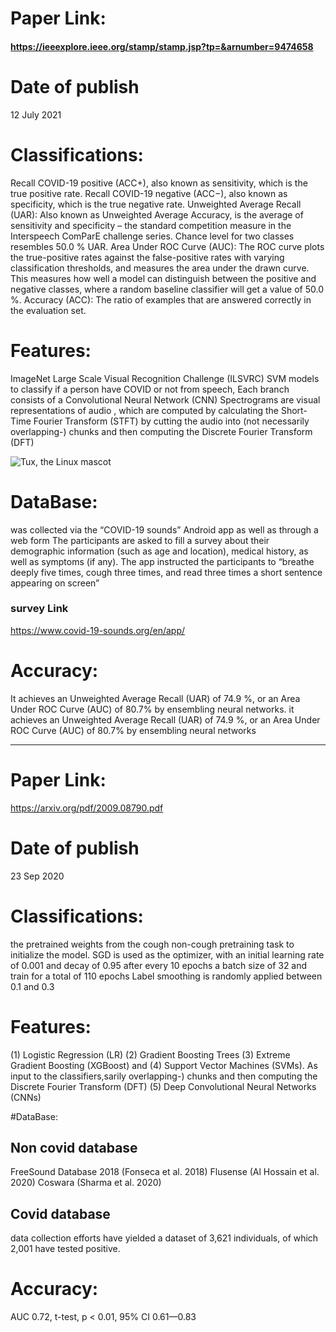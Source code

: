 # Paper Link:

#### https://ieeexplore.ieee.org/stamp/stamp.jsp?tp=&arnumber=9474658

# Date of publish 
12 July 2021

# Classifications:

Recall COVID-19 positive (ACC+), also known as sensitivity, which is the true positive rate. 
Recall COVID-19 negative (ACC−), also known as specificity, which is the true negative rate.
Unweighted Average Recall (UAR): Also known as Unweighted Average Accuracy, is the average of sensitivity and specificity – the standard competition measure in the Interspeech ComParE challenge series. Chance level for two classes resembles 50.0 % UAR. 
Area Under ROC Curve (AUC): The ROC curve plots the true-positive rates against the false-positive rates with varying classification thresholds, and measures the area under the drawn curve. This measures how well a model can distinguish between the positive and negative classes, where a random baseline classifier will get a value of 50.0 %.
Accuracy (ACC): The ratio of examples that are answered correctly in the evaluation set.

# Features:
ImageNet Large Scale Visual Recognition Challenge (ILSVRC)
SVM models to classify if a person have COVID or not from speech,
Each branch consists of a Convolutional Neural Network (CNN)
Spectrograms are visual representations of audio , which are computed by calculating the Short-Time Fourier Transform (STFT)  by cutting the audio into (not necessarily overlapping-) chunks and then computing the Discrete Fourier Transform (DFT)

![Tux, the Linux mascot](https://ieeexplore.ieee.org/mediastore_new/IEEE/content/media/9474585/9474649/9474658/9474658-fig-1-source-large.gif)

# DataBase:

was collected via the “COVID-19 sounds” Android app as well as through a web form The participants are asked to fill a survey about their demographic information (such as age and location), medical history, as well as symptoms (if any). The app instructed the participants to “breathe deeply five times, cough three times, and read three times a short sentence appearing on screen” 

### survey Link
https://www.covid-19-sounds.org/en/app/

# Accuracy:
 It achieves an Unweighted Average Recall (UAR) of 74.9 %, or an Area Under ROC Curve (AUC) of 80.7% by ensembling neural networks. it achieves an Unweighted Average Recall (UAR) of 74.9 %, or an Area Under ROC Curve (AUC) of 80.7% by ensembling neural networks
 
 <hr />
 
 
# Paper Link:

https://arxiv.org/pdf/2009.08790.pdf

# Date of publish 
23 Sep 2020

# Classifications:

the pretrained weights from the cough non-cough pretraining task to initialize the model.
SGD is used as the optimizer, with an initial learning rate of 0.001 and decay of 0.95 after every 10 epochs
a batch size of 32 and train for a total of 110 epochs
Label smoothing is randomly applied between 0.1 and 0.3

# Features:
(1) Logistic Regression (LR)
(2) Gradient Boosting Trees 
(3) Extreme Gradient Boosting (XGBoost) and 
(4) Support Vector Machines (SVMs). As input to the classifiers,sarily overlapping-) chunks and then computing the Discrete Fourier Transform (DFT)
(5) Deep Convolutional Neural Networks (CNNs)


#DataBase:
## Non covid database
FreeSound Database 2018 (Fonseca et al. 2018)
Flusense (Al Hossain et al. 2020)
Coswara (Sharma et al. 2020)
## Covid database
data collection efforts have yielded a dataset of 3,621 individuals, of which 2,001 have tested positive.

# Accuracy:
AUC 0.72, t-test, p < 0.01, 95% CI 0.61—0.83

